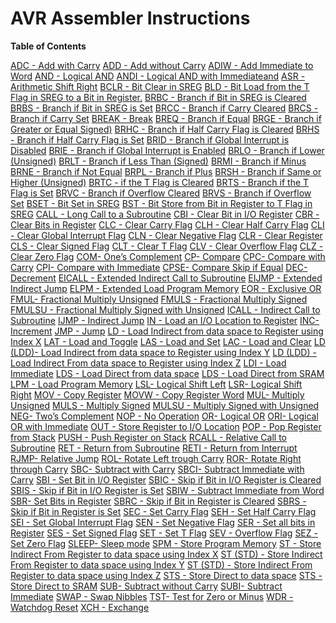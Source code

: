AVR Assembler Instructions
==========================

**Table of Contents**

<span class="section"> [ADC - Add with Carry](avrassembler.wb_ADC.html) </span>
<span class="section"> [ADD - Add without Carry](avrassembler.wb_ADD.html) </span>
<span class="section"> [ADIW - Add Immediate to Word](avrassembler.wb_ADIW.html) </span>
<span class="section"> [AND - Logical AND](avrassembler.wb_AND.html) </span>
<span class="section"> [ANDI - Logical AND with Immediateand](avrassembler.wb_ANDI.html) </span>
<span class="section"> [ASR - Arithmetic Shift Right](avrassembler.wb_ASR.html) </span>
<span class="section"> [BCLR - Bit Clear in SREG](avrassembler.wb_BCLR.html) </span>
<span class="section"> [BLD - Bit Load from the T Flag in SREG to a Bit in Register.](avrassembler.wb_BLD.html) </span>
<span class="section"> [BRBC - Branch if Bit in SREG is Cleared](avrassembler.wb_BRBC.html) </span>
<span class="section"> [BRBS - Branch if Bit in SREG is Set](avrassembler.wb_BRBS.html) </span>
<span class="section"> [BRCC - Branch if Carry Cleared](avrassembler.wb_BRCC.html) </span>
<span class="section"> [BRCS - Branch if Carry Set](avrassembler.wb_BRCS.html) </span>
<span class="section"> [BREAK - Break](avrassembler.wb_BREAK.html) </span>
<span class="section"> [BREQ - Branch if Equal](avrassembler.wb_BREQ.html) </span>
<span class="section"> [BRGE - Branch if Greater or Equal Signed)](avrassembler.wb_BRGE.html) </span>
<span class="section"> [BRHC - Branch if Half Carry Flag is Cleared](avrassembler.wb_BRHC.html) </span>
<span class="section"> [BRHS - Branch if Half Carry Flag is Set](avrassembler.wb_BRHS.html) </span>
<span class="section"> [BRID - Branch if Global Interrupt is Disabled](avrassembler.wb_BRID.html) </span>
<span class="section"> [BRIE - Branch if Global Interrupt is Enabled](avrassembler.wb_BRIE.html) </span>
<span class="section"> [BRLO - Branch if Lower (Unsigned)](avrassembler.wb_BRLO.html) </span>
<span class="section"> [BRLT - Branch if Less Than (Signed)](avrassembler.wb_BRLT.html) </span>
<span class="section"> [BRMI - Branch if Minus](avrassembler.wb_BRMI.html) </span>
<span class="section"> [BRNE - Branch if Not Equal](avrassembler.wb_BRNE.html) </span>
<span class="section"> [BRPL - Branch if Plus](avrassembler.wb_BRPL.html) </span>
<span class="section"> [BRSH - Branch if Same or Higher (Unsigned)](avrassembler.wb_BRSH.html) </span>
<span class="section"> [BRTC - if the T Flag is Cleared](avrassembler.wb_BRTC.html) </span>
<span class="section"> [BRTS - Branch if the T Flag is Set](avrassembler.wb_BRTS.html) </span>
<span class="section"> [BRVC - Branch if Overflow Cleared](avrassembler.wb_BRVC.html) </span>
<span class="section"> [BRVS - Branch if Overflow Set](avrassembler.wb_BRVS.html) </span>
<span class="section"> [BSET - Bit Set in SREG](avrassembler.wb_BSET.html) </span>
<span class="section"> [BST - Bit Store from Bit in Register to T Flag in SREG](avrassembler.wb_BST.html) </span>
<span class="section"> [CALL - Long Call to a Subroutine](avrassembler.wb_CALL.html) </span>
<span class="section"> [CBI - Clear Bit in I/O Register](avrassembler.wb_CBI.html) </span>
<span class="section"> [CBR - Clear Bits in Register](avrassembler.wb_CBR.html) </span>
<span class="section"> [CLC - Clear Carry Flag](avrassembler.wb_CLC.html) </span>
<span class="section"> [CLH - Clear Half Carry Flag](avrassembler.wb_CLH.html) </span>
<span class="section"> [CLI - Clear Global Interrupt Flag](avrassembler.wb_CLI.html) </span>
<span class="section"> [CLN - Clear Negative Flag](avrassembler.wb_CLN.html) </span>
<span class="section"> [CLR - Clear Register](avrassembler.wb_CLR.html) </span>
<span class="section"> [CLS - Clear Signed Flag](avrassembler.wb_CLS.html) </span>
<span class="section"> [CLT - Clear T Flag](avrassembler.wb_CLT.html) </span>
<span class="section"> [CLV - Clear Overflow Flag](avrassembler.wb_CLV.html) </span>
<span class="section"> [CLZ - Clear Zero Flag](avrassembler.wb_CLZ.html) </span>
<span class="section"> [COM- One’s Complement](avrassembler.wb_COM.html) </span>
<span class="section"> [CP- Compare](avrassembler.wb_CP.html) </span>
<span class="section"> [CPC- Compare with Carry](avrassembler.wb_CPC.html) </span>
<span class="section"> [CPI- Compare with Immediate](avrassembler.wb_CPI.html) </span>
<span class="section"> [CPSE- Compare Skip if Equal](avrassembler.wb_CPSE.html) </span>
<span class="section"> [DEC- Decrement](avrassembler.wb_DEC.html) </span>
<span class="section"> [EICALL - Extended Indirect Call to Subroutine](avrassembler.wb_EICALL.html) </span>
<span class="section"> [EIJMP - Extended Indirect Jump](avrassembler.wb_EIJMP.html) </span>
<span class="section"> [ELPM - Extended Load Program Memory](avrassembler.wb_ELPM.html) </span>
<span class="section"> [EOR - Exclusive OR](avrassembler.wb_EOR.html) </span>
<span class="section"> [FMUL- Fractional Multiply Unsigned](avrassembler.wb_FMUL.html) </span>
<span class="section"> [FMULS - Fractional Multiply Signed](avrassembler.wb_FMULS.html) </span>
<span class="section"> [FMULSU - Fractional Multiply Signed with Unsigned](avrassembler.wb_FMULSU.html) </span>
<span class="section"> [ICALL - Indirect Call to Subroutine](avrassembler.wb_ICALL.html) </span>
<span class="section"> [IJMP - Indirect Jump](avrassembler.wb_IJMP.html) </span>
<span class="section"> [IN - Load an I/O Location to Register](avrassembler.wb_IN.html) </span>
<span class="section"> [INC- Increment](avrassembler.wb_INC.html) </span>
<span class="section"> [JMP - Jump](avrassembler.wb_JMP.html) </span>
<span class="section"> [LD - Load Indirect from data space to Register using Index X](avrassembler.wb_LD.html) </span>
<span class="section"> [LAT - Load and Toggle](avrassembler.wb_LAT.html) </span>
<span class="section"> [LAS - Load and Set](avrassembler.wb_LAS.html) </span>
<span class="section"> [LAC - Load and Clear](avrassembler.wb_LAC.html) </span>
<span class="section"> [LD (LDD)- Load Indirect from data space to Register using Index Y](avrassembler.wb_LDD.html) </span>
<span class="section"> [LD (LDD) - Load Indirect From data space to Register using Index Z](avrassembler.wb_LDD_Z.html) </span>
<span class="section"> [LDI - Load Immediate](avrassembler.wb_LDI.html) </span>
<span class="section"> [LDS - Load Direct from data space](avrassembler.wb_LDS.html) </span>
<span class="section"> [LDS - Load Direct from SRAM](avrassembler.wb_LDS_-_Load_direct_from_SRAM.html) </span>
<span class="section"> [LPM - Load Program Memory](avrassembler.wb_LPM.html) </span>
<span class="section"> [LSL- Logical Shift Left](avrassembler.wb_LSL.html) </span>
<span class="section"> [LSR- Logical Shift Right](avrassembler.wb_LSR.html) </span>
<span class="section"> [MOV - Copy Register](avrassembler.wb_MOV.html) </span>
<span class="section"> [MOVW - Copy Register Word](avrassembler.wb_MOVW.html) </span>
<span class="section"> [MUL- Multiply Unsigned](avrassembler.wb_MUL.html) </span>
<span class="section"> [MULS - Multiply Signed](avrassembler.wb_MULS.html) </span>
<span class="section"> [MULSU - Multiply Signed with Unsigned](avrassembler.wb_MULSU.html) </span>
<span class="section"> [NEG- Two’s Complement](avrassembler.wb_NEG.html) </span>
<span class="section"> [NOP - No Operation](avrassembler.wb_NOP.html) </span>
<span class="section"> [OR- Logical OR](avrassembler.wb_OR.html) </span>
<span class="section"> [ORI- Logical OR with Immediate](avrassembler.wb_ORI.html) </span>
<span class="section"> [OUT - Store Register to I/O Location](avrassembler.wb_OUT.html) </span>
<span class="section"> [POP - Pop Register from Stack](avrassembler.wb_POP.html) </span>
<span class="section"> [PUSH - Push Register on Stack](avrassembler.wb_PUSH.html) </span>
<span class="section"> [RCALL - Relative Call to Subroutine](avrassembler.wb_RCALL.html) </span>
<span class="section"> [RET - Return from Subroutine](avrassembler.wb_RET.html) </span>
<span class="section"> [RETI - Return from Interrupt](avrassembler.wb_RETI.html) </span>
<span class="section"> [RJMP- Relative Jump](avrassembler.wb_RJMP.html) </span>
<span class="section"> [ROL- Rotate Left trough Carry](avrassembler.wb_ROL.html) </span>
<span class="section"> [ROR- Rotate Right through Carry](avrassembler.wb_ROR.html) </span>
<span class="section"> [SBC- Subtract with Carry](avrassembler.wb_SBC.html) </span>
<span class="section"> [SBCI- Subtract Immediate with Carry](avrassembler.wb_SBCI.html) </span>
<span class="section"> [SBI - Set Bit in I/O Register](avrassembler.wb_SBI.html) </span>
<span class="section"> [SBIC - Skip if Bit in I/O Register is Cleared](avrassembler.wb_SBIC.html) </span>
<span class="section"> [SBIS - Skip if Bit in I/O Register is Set](avrassembler.wb_SBIS.html) </span>
<span class="section"> [SBIW - Subtract Immediate from Word](avrassembler.wb_SBIW.html) </span>
<span class="section"> [SBR- Set Bits in Register](avrassembler.wb_SBR.html) </span>
<span class="section"> [SBRC - Skip if Bit in Register is Cleared](avrassembler.wb_SBRC.html) </span>
<span class="section"> [SBRS - Skip if Bit in Register is Set](avrassembler.wb_SBRS.html) </span>
<span class="section"> [SEC - Set Carry Flag](avrassembler.wb_SEC.html) </span>
<span class="section"> [SEH - Set Half Carry Flag](avrassembler.wb_SEH.html) </span>
<span class="section"> [SEI - Set Global Interrupt Flag](avrassembler.wb_SEI.html) </span>
<span class="section"> [SEN - Set Negative Flag](avrassembler.wb_SEN.html) </span>
<span class="section"> [SER - Set all bits in Register](avrassembler.wb_SER.html) </span>
<span class="section"> [SES - Set Signed Flag](avrassembler.wb_SES.html) </span>
<span class="section"> [SET - Set T Flag](avrassembler.wb_SET.html) </span>
<span class="section"> [SEV - Overflow Flag](avrassembler.wb_SEV.html) </span>
<span class="section"> [SEZ - Set Zero Flag](avrassembler.wb_SEZ.html) </span>
<span class="section"> [SLEEP- Sleep mode](avrassembler.wb_SLEEP.html) </span>
<span class="section"> [SPM - Store Program Memory](avrassembler.wb_SPM.html) </span>
<span class="section"> [ST - Store Indirect From Register to data space using Index X](avrassembler.wb_ST.html) </span>
<span class="section"> [ST (STD) - Store Indirect From Register to data space using Index Y](avrassembler.wb_STD.html) </span>
<span class="section"> [ST (STD) - Store Indirect From Register to data space using Index Z](avrassembler.wb_STD_Z.html) </span>
<span class="section"> [STS - Store Direct to data space](avrassembler.wb_STS.html) </span>
<span class="section"> [STS - Store Direct to SRAM](avrassembler.wb_STS_-_Store_Direct_to_SRAM.html) </span>
<span class="section"> [SUB- Subtract without Carry](avrassembler.wb_SUB.html) </span>
<span class="section"> [SUBI- Subtract Immediate](avrassembler.wb_SUBI.html) </span>
<span class="section"> [SWAP - Swap Nibbles](avrassembler.wb_SWAP.html) </span>
<span class="section"> [TST- Test for Zero or Minus](avrassembler.wb_TST.html) </span>
<span class="section"> [WDR - Watchdog Reset](avrassembler.wb_WDR.html) </span>
<span class="section"> [XCH - Exchange](avrassembler.wb_XCH.html) </span>
